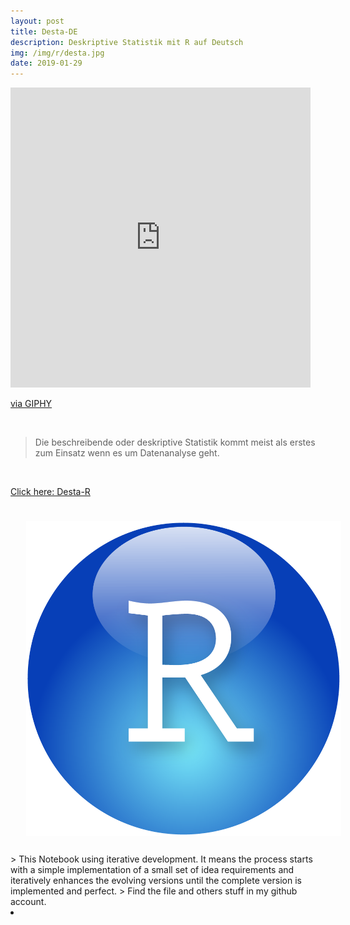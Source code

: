 ```yaml
---
layout: post
title: Desta-DE
description: Deskriptive Statistik mit R auf Deutsch
img: /img/r/desta.jpg
date: 2019-01-29
---
```




<iframe src="https://giphy.com/embed/XCQ4DTzQfr7xe" width="480" height="480" frameBorder="0" class="giphy-embed" allowFullScreen></iframe><p><a href="https://giphy.com/gifs/geometry-math-cube-XCQ4DTzQfr7xe">via GIPHY</a></p>
<Br>

> Die beschreibende oder deskriptive Statistik kommt meist als erstes zum Einsatz wenn es um Datenanalyse geht.

<Br>
  
<a href="https://itsmecevi.github.io/regression/">Click here: Desta-R</a>
<Br>
  
<img class="col one right" src="/img/r/r-studio.png" style="padding:25px">

<Br>
> This Notebook using iterative development. It means the process starts with a simple implementation of a small set of idea requirements and iteratively enhances the evolving versions until the complete version is implemented and perfect.
> Find the file and others stuff in my github account.


<li>
<a id="icon" href="https://github.com/itsmecevi" target="_blank"><i class="fa fa-github fa-fw fa-2x"></i></a>
</li>
